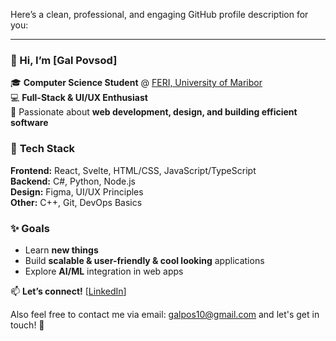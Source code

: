 Here’s a clean, professional, and engaging GitHub profile description for you:  

---  

### 👋 Hi, I’m [Gal Povsod]  
🎓 **Computer Science Student** @ [FERI, University of Maribor](https://feri.um.si/)  
💻 **Full-Stack & UI/UX Enthusiast**  
🚀 Passionate about **web development, design, and building efficient software**  

### 🔧 **Tech Stack**  
**Frontend:** React, Svelte, HTML/CSS, JavaScript/TypeScript  
**Backend:** C#, Python, Node.js  
**Design:** Figma, UI/UX Principles  
**Other:** C++, Git, DevOps Basics  

### ✨ **Goals**  
- Learn **new things**  
- Build **scalable & user-friendly & cool looking** applications  
- Explore **AI/ML** integration in web apps

📫 **Let’s connect!** [[LinkedIn](https://www.linkedin.com/in/gal-povsod-621557176/)]

Also feel free to contact me via email: galpos10@gmail.com and let's get in touch! 🚀

<!---
GalPovsod8/GalPovsod8 is a ✨ special ✨ repository because its `README.md` (this file) appears on your GitHub profile.
You can click the Preview link to take a look at your changes.
--->
